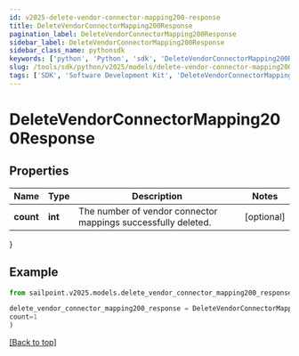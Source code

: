 ```yaml
---
id: v2025-delete-vendor-connector-mapping200-response
title: DeleteVendorConnectorMapping200Response
pagination_label: DeleteVendorConnectorMapping200Response
sidebar_label: DeleteVendorConnectorMapping200Response
sidebar_class_name: pythonsdk
keywords: ['python', 'Python', 'sdk', 'DeleteVendorConnectorMapping200Response', 'V2025DeleteVendorConnectorMapping200Response'] 
slug: /tools/sdk/python/v2025/models/delete-vendor-connector-mapping200-response
tags: ['SDK', 'Software Development Kit', 'DeleteVendorConnectorMapping200Response', 'V2025DeleteVendorConnectorMapping200Response']
---
```


# DeleteVendorConnectorMapping200Response


## Properties

Name | Type | Description | Notes
------------ | ------------- | ------------- | -------------
**count** | **int** | The number of vendor connector mappings successfully deleted. | [optional] 
}

## Example

```python
from sailpoint.v2025.models.delete_vendor_connector_mapping200_response import DeleteVendorConnectorMapping200Response

delete_vendor_connector_mapping200_response = DeleteVendorConnectorMapping200Response(
count=1
)

```
[[Back to top]](#) 

